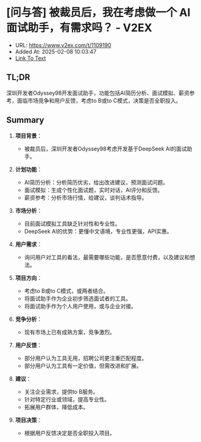 # [问与答] 被裁员后，我在考虑做一个 AI 面试助手，有需求吗？ - V2EX
- URL: https://www.v2ex.com/t/1109190
- Added At: 2025-02-08 10:03:47
- [Link To Text](2025-02-08-[问与答]-被裁员后，我在考虑做一个-ai-面试助手，有需求吗？---v2ex_raw.md)

## TL;DR
深圳开发者Odyssey98开发面试助手，功能包括AI简历分析、面试模拟、薪资参考，面临市场竞争和用户反馈，考虑to B或to C模式，决策是否全职投入。

## Summary
1. **项目背景**：
   - 被裁员后，深圳开发者Odyssey98考虑开发基于DeepSeek AI的面试助手。

2. **计划功能**：
   - AI简历分析：分析简历优劣，给出改进建议，预测面试问题。
   - 面试模拟：生成个性化面试题，实时对话，AI评分和反馈。
   - 薪资参考：分析市场行情，给建议，谈判话术指导。

3. **市场分析**：
   - 目前面试模拟工具缺乏针对性和专业性。
   - DeepSeek AI的优势：更懂中文语境，专业性更强，API实惠。

4. **用户需求**：
   - 询问用户对工具的看法，最需要哪些功能，是否愿意付费，以及建议和想法。

5. **项目方向**：
   - 考虑to B或to C模式，或两者结合。
   - 将面试助手作为企业初步筛选面试者的工具。
   - 将面试助手作为个人用户使用，或与企业对接。

6. **竞争分析**：
   - 现有市场上已有成熟方案，竞争激烈。

7. **用户反馈**：
   - 部分用户认为工具无用，招聘公司更注重匹配程度。
   - 部分用户认为工具有一定价值，但需改进和扩展。

8. **建议**：
   - 关注企业需求，提供to B服务。
   - 针对特定行业或领域，提高专业性。
   - 拓展用户群体，降低成本。

9. **项目决策**：
   - 根据用户反馈决定是否全职投入项目。
